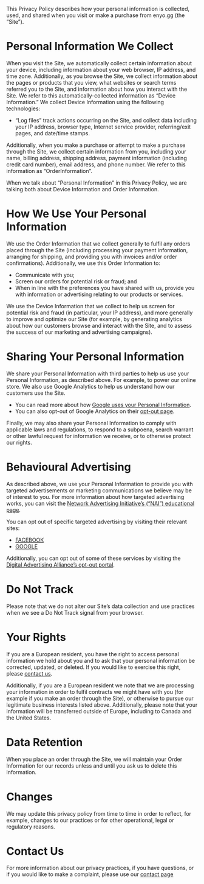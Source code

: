 This Privacy Policy describes how your personal information is collected, used, and shared when you visit or make a purchase from enyo.gg (the “Site”).

# Personal Information We Collect

When you visit the Site, we automatically collect certain information about your device, including information about your web browser, IP address, and time zone. Additionally, as you browse the Site, we collect information about the pages or products that you view, what websites or search terms referred you to the Site, and information about how you interact with the Site. We refer to this automatically-collected information as “Device Information.”
We collect Device Information using the following technologies:

- “Log files” track actions occurring on the Site, and collect data including your IP address, browser type, Internet service provider, referring/exit pages, and date/time stamps.

Additionally, when you make a purchase or attempt to make a purchase through the Site, we collect certain information from you, including your name, billing address, shipping address, payment information (including credit card number), email address, and phone number. We refer to this information as “OrderInformation”.

When we talk about “Personal Information” in this Privacy Policy, we are talking both about Device Information and Order Information.

# How We Use Your Personal Information

We use the Order Information that we collect generally to fulfil any orders placed through the Site (including processing your payment information, arranging for shipping, and providing you with invoices and/or order confirmations). Additionally, we use this Order Information to:

- Communicate with you;
- Screen our orders for potential risk or fraud; and
- When in line with the preferences you have shared with us, provide you with information or advertising relating to our products or services.

We use the Device Information that we collect to help us screen for potential risk and fraud (in particular, your IP address), and more generally to improve and optimize our Site (for example, by generating analytics about how our customers browse and interact with the Site, and to assess the success of our marketing and advertising campaigns).

# Sharing Your Personal Information

We share your Personal Information with third parties to help us use your Personal Information, as described above. For example, to power our online store.
We also use Google Analytics to help us understand how our customers use the Site.

- You can read more about how [Google uses your Personal Information](https://www.google.com/intl/en/policies/privacy/).
- You can also opt-out of Google Analytics on their [opt-out page](https://tools.google.com/dlpage/gaoptout).

Finally, we may also share your Personal Information to comply with applicable laws and regulations, to respond to a subpoena, search warrant or other lawful request for information we receive, or to otherwise protect our rights.

# Behavioural Advertising

As described above, we use your Personal Information to provide you with targeted advertisements or marketing communications we believe may be of interest to you. For more information about how targeted advertising works, you can visit the [Network Advertising Initiative’s (“NAI”) educational page](http://www.networkadvertising.org/understanding-online-advertising/how-does-it-work).

You can opt out of specific targeted advertising by visiting their relevant sites:

- [FACEBOOK](https://www.facebook.com/settings/?tab=ads)
- [GOOGLE](https://www.google.com/settings/ads/anonymous)

Additionally, you can opt out of some of these services by visiting the [Digital Advertising Alliance’s opt-out portal](http://optout.aboutads.info/).

# Do Not Track

Please note that we do not alter our Site’s data collection and use practices when we see a Do Not Track signal from your browser.

# Your Rights

If you are a European resident, you have the right to access personal information we hold about you and to ask that your personal information be corrected, updated, or deleted. If you would like to exercise this right, please [contact us](/contact).

Additionally, if you are a European resident we note that we are processing your information in order to fulfil contracts we might have with you (for example if you make an order through the Site), or otherwise to pursue our legitimate business interests listed above. Additionally, please note that your information will be transferred outside of Europe, including to Canada and the United States.

# Data Retention

When you place an order through the Site, we will maintain your Order Information for our records unless and until you ask us to delete this information.

# Changes

We may update this privacy policy from time to time in order to reflect, for example, changes to our practices or for other operational, legal or regulatory reasons.

# Contact Us

For more information about our privacy practices, if you have questions, or if you would like to make a complaint, please use our [contact page](/contact)
